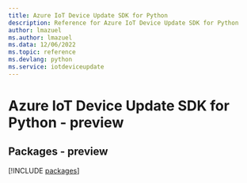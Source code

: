 ```yaml
---
title: Azure IoT Device Update SDK for Python
description: Reference for Azure IoT Device Update SDK for Python
author: lmazuel
ms.author: lmazuel
ms.data: 12/06/2022
ms.topic: reference
ms.devlang: python
ms.service: iotdeviceupdate
---
```

# Azure IoT Device Update SDK for Python - preview
## Packages - preview
[!INCLUDE [packages](iot-device-update-index.md)]